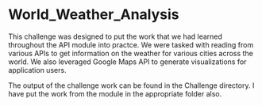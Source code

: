 # World_Weather_Analysis

This challenge was designed to put the work that we had learned throughout the API module into practce. We were tasked with reading from various APIs to get information on the weather for various cities across the world. We also leveraged Google Maps API to generate visualizations for application users.

The output of the challenge work can be found in the Challenge directory. I have put the work from the module in the appropriate folder also.
